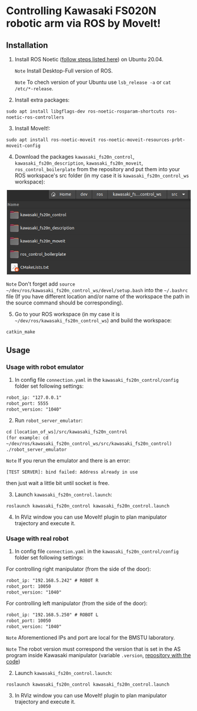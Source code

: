 # Controlling Kawasaki FS020N robotic arm via ROS by MoveIt!

## Installation

1. Install ROS Noetic ([follow steps listed here](http://wiki.ros.org/noetic/Installation/Ubuntu)) on Ubuntu 20.04.

    `Note` Install Desktop-Full version of ROS.

    `Note` To chech version of your Ubuntu use `lsb_release -a` or `cat /etc/*-release`.

2. Install extra packages:

```
sudo apt install libgflags-dev ros-noetic-rosparam-shortcuts ros-noetic-ros-controllers
```

3. Install MoveIt!:

```
sudo apt install ros-noetic-moveit ros-noetic-moveit-resources-prbt-moveit-config
```

4. Download the packages `kawasaki_fs20n_control`, `kawasaki_fs20n_description`, `kawasaki_fs20n_moveit`, `ros_control_boilerplate` from the repository and put them into your ROS workspace's src folder (in my case it is  `kawasaki_fs20n_control_ws` workspace):

<div style="text-align: center">
    <img src="readme_imgs/content_of_workspace_src_folder.png" alt="Content of the workspace's src folder" width="500" />
</div>

`Note` Don't forget add `source ~/dev/ros/kawasaki_fs20n_control_ws/devel/setup.bash` into the `~/.bashrc` file (If you have different location and/or name of the workspace the path in the source command should be corresponding).

5. Go to your ROS workspace (in my case it is `~/dev/ros/kawasaki_fs20n_control_ws`) and build the workspace:

```
catkin_make
```

## Usage

### Usage with robot emulator

1. In config file `connection.yaml` in the `kawasaki_fs20n_control/config` folder set following settings:

```
robot_ip: "127.0.0.1"
robot_port: 5555
robot_version: "1040"
```

2. Run `robot_server_emulator`:

```
cd [location_of_ws]/src/kawasaki_fs20n_control
(for example: cd ~/dev/ros/kawasaki_fs20n_control_ws/src/kawasaki_fs20n_control)
./robot_server_emulator
```

`Note` If you rerun the emulator and there is an error:

```
[TEST SERVER]: bind failed: Address already in use
```

then just wait a little bit until socket is free.

3. Launch `kawasaki_fs20n_control.launch`:

```
roslaunch kawasaki_fs20n_control kawasaki_fs20n_control.launch
```

4. In RViz window you can use MoveIt! plugin to plan manipulator trajectory and execute it.


### Usage with real robot

1. In config file `connection.yaml` in the `kawasaki_fs20n_control/config` folder set following settings:

For controlling right manipulator (from the side of the door):

```
robot_ip: "192.168.5.242" # ROBOT R
robot_port: 10050
robot_version: "1040"
```

For controlling left manipulator (from the side of the door):

```
robot_ip: "192.168.5.250" # ROBOT L
robot_port: 10050
robot_version: "1040"
```

`Note` Aforementioned IPs and port are local for the BMSTU laboratory.

`Note` The robot version must correspond the version that is set in the AS program inside Kawasaki manipulator (variable `.version`, [repository with the code](https://github.com/gulalex181/kawasaki_fs020n_ros_control_AS_code))

2. Launch `kawasaki_fs20n_control.launch`:

```
roslaunch kawasaki_fs20n_control kawasaki_fs20n_control.launch
```

3. In RViz window you can use MoveIt! plugin to plan manipulator trajectory and execute it.